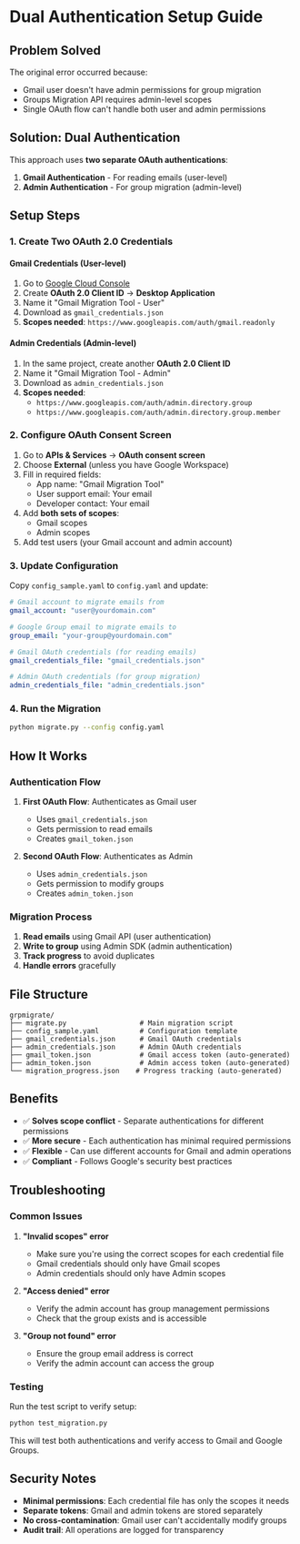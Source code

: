 # Dual Authentication Setup Guide

## Problem Solved

The original error occurred because:
- Gmail user doesn't have admin permissions for group migration
- Groups Migration API requires admin-level scopes
- Single OAuth flow can't handle both user and admin permissions

## Solution: Dual Authentication

This approach uses **two separate OAuth authentications**:

1. **Gmail Authentication** - For reading emails (user-level)
2. **Admin Authentication** - For group migration (admin-level)

## Setup Steps

### 1. Create Two OAuth 2.0 Credentials

#### Gmail Credentials (User-level)
1. Go to [Google Cloud Console](https://console.cloud.google.com/)
2. Create **OAuth 2.0 Client ID** → **Desktop Application**
3. Name it "Gmail Migration Tool - User"
4. Download as `gmail_credentials.json`
5. **Scopes needed**: `https://www.googleapis.com/auth/gmail.readonly`

#### Admin Credentials (Admin-level)
1. In the same project, create another **OAuth 2.0 Client ID**
2. Name it "Gmail Migration Tool - Admin"
3. Download as `admin_credentials.json`
4. **Scopes needed**: 
   - `https://www.googleapis.com/auth/admin.directory.group`
   - `https://www.googleapis.com/auth/admin.directory.group.member`

### 2. Configure OAuth Consent Screen

1. Go to **APIs & Services** → **OAuth consent screen**
2. Choose **External** (unless you have Google Workspace)
3. Fill in required fields:
   - App name: "Gmail Migration Tool"
   - User support email: Your email
   - Developer contact: Your email
4. Add **both sets of scopes**:
   - Gmail scopes
   - Admin scopes
5. Add test users (your Gmail account and admin account)

### 3. Update Configuration

Copy `config_sample.yaml` to `config.yaml` and update:

```yaml
# Gmail account to migrate emails from
gmail_account: "user@yourdomain.com"

# Google Group email to migrate emails to
group_email: "your-group@yourdomain.com"

# Gmail OAuth credentials (for reading emails)
gmail_credentials_file: "gmail_credentials.json"

# Admin OAuth credentials (for group migration)
admin_credentials_file: "admin_credentials.json"
```

### 4. Run the Migration

```bash
python migrate.py --config config.yaml
```

## How It Works

### Authentication Flow

1. **First OAuth Flow**: Authenticates as Gmail user
   - Uses `gmail_credentials.json`
   - Gets permission to read emails
   - Creates `gmail_token.json`

2. **Second OAuth Flow**: Authenticates as Admin
   - Uses `admin_credentials.json`
   - Gets permission to modify groups
   - Creates `admin_token.json`

### Migration Process

1. **Read emails** using Gmail API (user authentication)
2. **Write to group** using Admin SDK (admin authentication)
3. **Track progress** to avoid duplicates
4. **Handle errors** gracefully

## File Structure

```
grpmigrate/
├── migrate.py                  # Main migration script
├── config_sample.yaml          # Configuration template
├── gmail_credentials.json      # Gmail OAuth credentials
├── admin_credentials.json      # Admin OAuth credentials
├── gmail_token.json            # Gmail access token (auto-generated)
├── admin_token.json            # Admin access token (auto-generated)
└── migration_progress.json    # Progress tracking (auto-generated)
```

## Benefits

- ✅ **Solves scope conflict** - Separate authentications for different permissions
- ✅ **More secure** - Each authentication has minimal required permissions
- ✅ **Flexible** - Can use different accounts for Gmail and admin operations
- ✅ **Compliant** - Follows Google's security best practices

## Troubleshooting

### Common Issues

1. **"Invalid scopes" error**
   - Make sure you're using the correct scopes for each credential file
   - Gmail credentials should only have Gmail scopes
   - Admin credentials should only have Admin scopes

2. **"Access denied" error**
   - Verify the admin account has group management permissions
   - Check that the group exists and is accessible

3. **"Group not found" error**
   - Ensure the group email address is correct
   - Verify the admin account can access the group

### Testing

Run the test script to verify setup:

```bash
python test_migration.py
```

This will test both authentications and verify access to Gmail and Google Groups.

## Security Notes

- **Minimal permissions**: Each credential file has only the scopes it needs
- **Separate tokens**: Gmail and admin tokens are stored separately
- **No cross-contamination**: Gmail user can't accidentally modify groups
- **Audit trail**: All operations are logged for transparency





